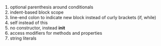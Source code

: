 1. optional parenthesis around conditionals
2. indent-based block scope
3. line-end colon to indicate new block instead of curly brackets (if, while)
4. self instead of this
5. no constructor, instead __init__
6. access modifiers for methods and properties
7. string literals
